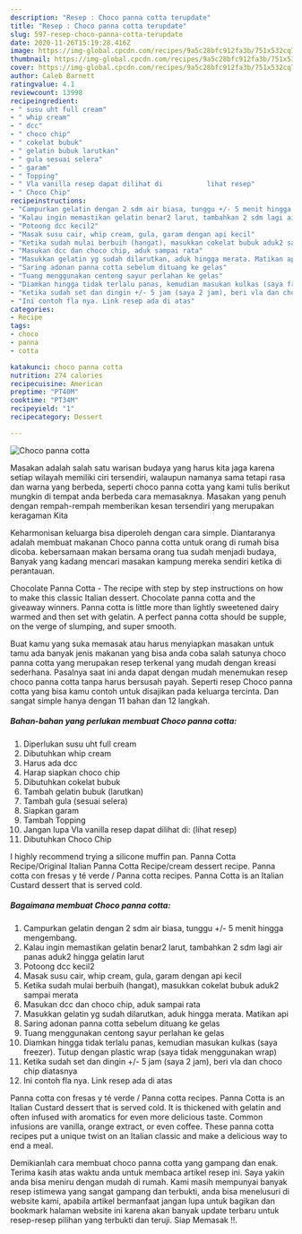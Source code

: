```yaml
---
description: "Resep : Choco panna cotta terupdate"
title: "Resep : Choco panna cotta terupdate"
slug: 597-resep-choco-panna-cotta-terupdate
date: 2020-11-26T15:19:28.416Z
image: https://img-global.cpcdn.com/recipes/9a5c28bfc912fa3b/751x532cq70/choco-panna-cotta-foto-resep-utama.jpg
thumbnail: https://img-global.cpcdn.com/recipes/9a5c28bfc912fa3b/751x532cq70/choco-panna-cotta-foto-resep-utama.jpg
cover: https://img-global.cpcdn.com/recipes/9a5c28bfc912fa3b/751x532cq70/choco-panna-cotta-foto-resep-utama.jpg
author: Caleb Barnett
ratingvalue: 4.1
reviewcount: 13998
recipeingredient:
- " susu uht full cream"
- " whip cream"
- " dcc"
- " choco chip"
- " cokelat bubuk"
- " gelatin bubuk larutkan"
- " gula sesuai selera"
- " garam"
- " Topping"
- " Vla vanilla resep dapat dilihat di           lihat resep"
- " Choco Chip"
recipeinstructions:
- "Campurkan gelatin dengan 2 sdm air biasa, tunggu +/- 5 menit hingga mengembang."
- "Kalau ingin memastikan gelatin benar2 larut, tambahkan 2 sdm lagi air panas aduk2 hingga gelatin larut"
- "Potoong dcc kecil2"
- "Masak susu cair, whip cream, gula, garam dengan api kecil"
- "Ketika sudah mulai berbuih (hangat), masukkan cokelat bubuk aduk2 sampai merata"
- "Masukan dcc dan choco chip, aduk sampai rata"
- "Masukkan gelatin yg sudah dilarutkan, aduk hingga merata. Matikan api"
- "Saring adonan panna cotta sebelum dituang ke gelas"
- "Tuang menggunakan centong sayur perlahan ke gelas"
- "Diamkan hingga tidak terlalu panas, kemudian masukan kulkas (saya freezer). Tutup dengan plastic wrap (saya tidak menggunakan wrap)"
- "Ketika sudah set dan dingin +/- 5 jam (saya 2 jam), beri vla dan choco chip diatasnya"
- "Ini contoh fla nya. Link resep ada di atas"
categories:
- Recipe
tags:
- choco
- panna
- cotta

katakunci: choco panna cotta 
nutrition: 274 calories
recipecuisine: American
preptime: "PT40M"
cooktime: "PT34M"
recipeyield: "1"
recipecategory: Dessert

---
```



![Choco panna cotta](https://img-global.cpcdn.com/recipes/9a5c28bfc912fa3b/751x532cq70/choco-panna-cotta-foto-resep-utama.jpg)

Masakan adalah salah satu warisan budaya yang harus kita jaga karena setiap wilayah memiliki ciri tersendiri, walaupun namanya sama tetapi rasa dan warna yang berbeda, seperti choco panna cotta yang kami tulis berikut mungkin di tempat anda berbeda cara memasaknya. Masakan yang penuh dengan rempah-rempah memberikan kesan tersendiri yang merupakan keragaman Kita

Keharmonisan keluarga bisa diperoleh dengan cara simple. Diantaranya adalah membuat makanan Choco panna cotta untuk orang di rumah bisa dicoba. kebersamaan makan bersama orang tua sudah menjadi budaya, Banyak yang kadang mencari masakan kampung mereka sendiri ketika di perantauan.

Chocolate Panna Cotta - The recipe with step by step instructions on how to make this classic Italian dessert. Chocolate panna cotta and the giveaway winners. Panna cotta is little more than lightly sweetened dairy warmed and then set with gelatin. A perfect panna cotta should be supple, on the verge of slumping, and super smooth.

Buat kamu yang suka memasak atau harus menyiapkan masakan untuk tamu ada banyak jenis makanan yang bisa anda coba salah satunya choco panna cotta yang merupakan resep terkenal yang mudah dengan kreasi sederhana. Pasalnya saat ini anda dapat dengan mudah menemukan resep choco panna cotta tanpa harus bersusah payah.
Seperti resep Choco panna cotta yang bisa kamu contoh untuk disajikan pada keluarga tercinta. Dan sangat simple hanya dengan 11 bahan dan 12 langkah.


<!--inarticleads1-->

##### Bahan-bahan yang perlukan membuat Choco panna cotta:

1. Diperlukan  susu uht full cream
1. Dibutuhkan  whip cream
1. Harus ada  dcc
1. Harap siapkan  choco chip
1. Dibutuhkan  cokelat bubuk
1. Tambah  gelatin bubuk (larutkan)
1. Tambah  gula (sesuai selera)
1. Siapkan  garam
1. Tambah  Topping
1. Jangan lupa  Vla vanilla resep dapat dilihat di:           (lihat resep)
1. Dibutuhkan  Choco Chip


I highly recommend trying a silicone muffin pan. Panna Cotta Recipe/Original Italian Panna Cotta Recipe/cream dessert recipe. Panna cotta con fresas y té verde / Panna cotta recipes. Panna Cotta is an Italian Custard dessert that is served cold. 

<!--inarticleads2-->

##### Bagaimana membuat  Choco panna cotta:

1. Campurkan gelatin dengan 2 sdm air biasa, tunggu +/- 5 menit hingga mengembang.
1. Kalau ingin memastikan gelatin benar2 larut, tambahkan 2 sdm lagi air panas aduk2 hingga gelatin larut
1. Potoong dcc kecil2
1. Masak susu cair, whip cream, gula, garam dengan api kecil
1. Ketika sudah mulai berbuih (hangat), masukkan cokelat bubuk aduk2 sampai merata
1. Masukan dcc dan choco chip, aduk sampai rata
1. Masukkan gelatin yg sudah dilarutkan, aduk hingga merata. Matikan api
1. Saring adonan panna cotta sebelum dituang ke gelas
1. Tuang menggunakan centong sayur perlahan ke gelas
1. Diamkan hingga tidak terlalu panas, kemudian masukan kulkas (saya freezer). Tutup dengan plastic wrap (saya tidak menggunakan wrap)
1. Ketika sudah set dan dingin +/- 5 jam (saya 2 jam), beri vla dan choco chip diatasnya
1. Ini contoh fla nya. Link resep ada di atas


Panna cotta con fresas y té verde / Panna cotta recipes. Panna Cotta is an Italian Custard dessert that is served cold. It is thickened with gelatin and often infused with aromatics for even more delicious taste. Common infusions are vanilla, orange extract, or even coffee. These panna cotta recipes put a unique twist on an Italian classic and make a delicious way to end a meal. 

Demikianlah cara membuat choco panna cotta yang gampang dan enak. Terima kasih atas waktu anda untuk membaca artikel resep ini. Saya yakin anda bisa meniru dengan mudah di rumah. Kami masih mempunyai banyak resep istimewa yang sangat gampang dan terbukti, anda bisa menelusuri di website kami, apabila artikel bermanfaat jangan lupa untuk bagikan dan bookmark halaman website ini karena akan banyak update terbaru untuk resep-resep pilihan yang terbukti dan teruji. Siap Memasak !!. 
